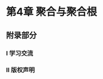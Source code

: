 # 第4章 聚合与聚合根

## 附录部分

### Ⅰ 学习交流
<!--@include: contact.md-->

### Ⅱ 版权声明
<!--@include: copyright-notice.md-->

